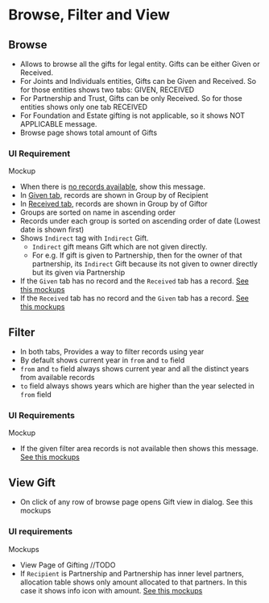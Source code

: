 # Browse, Filter and View

## Browse

- Allows to browse all the gifts for legal entity. Gifts can be either Given or Received.
- For Joints and Individuals entities, Gifts can be Given and Received. So for those entities shows two tabs: GIVEN, RECEIVED
- For Partnership and Trust, Gifts can be only Received. So for those entities shows only one tab RECEIVED
- For Foundation and Estate gifting is not applicable, so it shows NOT APPLICABLE message.
- Browse page shows total amount of Gifts 

### UI Requirement

Mockup 

- When there is [no records available](https://drive.google.com/file/d/1PfIMdIhULRm1XCeIZyELfl7KNMlTE-c7/view), show this message.
- In [Given tab](https://drive.google.com/file/d/1BAPUBLstRiZC0GmeQbb5az_Y4fshEJ_e/view), records are shown in Group by of Recipient
- In [Received tab](https://drive.google.com/file/d/1rbShyhlD0PKYHXZEWhImg3mzOkRtm23l/view), records are shown in Group by of Giftor
- Groups are sorted on name in ascending order
- Records under each group is sorted on ascending order of date (Lowest date is shown first)
- Shows `Indirect` tag with `Indirect` Gift.
  - `Indirect` gift means Gift which are not given directly.  
  - For e.g. If gift is given to Partnership, then for the owner of that partnership, its `Indirect` Gift because its not given to owner directly but its given via Partnership
- If the `Given` tab has no record and the `Received` tab has a record. [See this mockups](https://drive.google.com/file/d/1owlcwN8dRABsualWCSmPmDlqLZou3f0j/view)
- If the `Received` tab has no record and the `Given` tab has a record. [See this mockups](https://drive.google.com/file/d/17y4-h1qGydEdgCN-UaIZuSLRCZ7HJr9c/view)

## Filter

- In both tabs, Provides a way to filter records using year
- By default shows current year in `from` and `to` field
- `from` and `to` field always shows current year and all the distinct years from available records
- `to` field always shows years which are higher than the year selected in `from` field

### UI Requirements

Mockup 
- If the given filter area records is not available then shows this message. [See this mockups](https://drive.google.com/file/d/1S5EigWIYPgXj0CQz8rv54atBHnb4kfnc/view)

## View Gift

- On click of any row of browse page opens Gift view in dialog. See this mockups

### UI requirements

Mockups
- View Page of Gifting //TODO
 - If `Recipient` is Partnership and Partnership has inner level partners, allocation table shows only amount allocated to that partners. In this case it shows info icon with amount. [See this mockups](https://drive.google.com/file/d/1CdgbOUbHV2yuJwfQQh8D7we0AKfQ0n-A/view)
